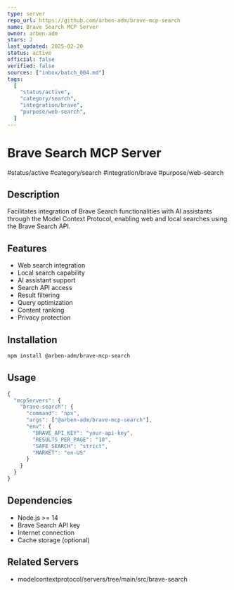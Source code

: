 ```yaml
---
type: server
repo_url: https://github.com/arben-adm/brave-mcp-search
name: Brave Search MCP Server
owner: arben-adm
stars: 2
last_updated: 2025-02-20
status: active
official: false
verified: false
sources: ["inbox/batch_004.md"]
tags:
  [
    "status/active",
    "category/search",
    "integration/brave",
    "purpose/web-search",
  ]
---
```


# Brave Search MCP Server

#status/active #category/search #integration/brave #purpose/web-search

## Description

Facilitates integration of Brave Search functionalities with AI assistants through the Model Context Protocol, enabling web and local searches using the Brave Search API.

## Features

- Web search integration
- Local search capability
- AI assistant support
- Search API access
- Result filtering
- Query optimization
- Content ranking
- Privacy protection

## Installation

```bash
npm install @arben-adm/brave-mcp-search
```

## Usage

```javascript
{
  "mcpServers": {
    "brave-search": {
      "command": "npx",
      "args": ["@arben-adm/brave-mcp-search"],
      "env": {
        "BRAVE_API_KEY": "your-api-key",
        "RESULTS_PER_PAGE": "10",
        "SAFE_SEARCH": "strict",
        "MARKET": "en-US"
      }
    }
  }
}
```

## Dependencies

- Node.js >= 14
- Brave Search API key
- Internet connection
- Cache storage (optional)

## Related Servers

- modelcontextprotocol/servers/tree/main/src/brave-search

